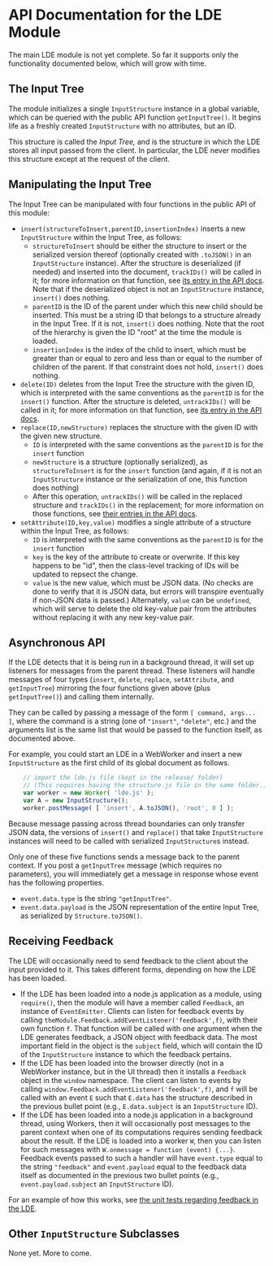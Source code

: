 
# API Documentation for the LDE Module

The main LDE module is not yet complete.  So far it supports only the
functionality documented below, which will grow with time.

## The Input Tree

The module initializes a single `InputStructure` instance in a global
variable, which can be queried with the public API function
`getInputTree()`.  It begins life as a freshly created `InputStructure` with
no attributes, but an ID.

This structure is called the *Input Tree,* and is the structure in which the
LDE stores all input passed from the client.  In particular, the LDE never
modifies this structure except at the request of the client.

## Manipulating the Input Tree

The Input Tree can be manipulated with four functions in the public API of
this module:

 * `insert(structureToInsert,parentID,insertionIndex)` inserts a new
   `InputStructure` within the Input Tree, as follows:
    * `structureToInsert` should be either the structure to insert or the
      serialized version thereof (optionally created with `.toJSON()` in an
      `InputStructure` instance).  After the structure is deserialized (if
      needed) and inserted into the document, `trackIDs()` will be called
      in it; for more information on that function, see [its entry in the
      API docs](api-lde.md#unique-ids).  Note that if the deserialized
      object is not an `InputStructure` instance, `insert()` does nothing.
    * `parentID` is the ID of the parent under which this new child should
      be inserted.  This must be a string ID that belongs to a structure
      already in the Input Tree.  If it is not, `insert()` does nothing.
      Note that the root of the hierarchy is given the ID "root" at the
      time the module is loaded.
    * `insertionIndex` is the index of the child to insert, which must be
      greater than or equal to zero and less than or equal to the number of
      children of the parent.  If that constraint does not hold, `insert()`
      does nothing.
 * `delete(ID)` deletes from the Input Tree the structure with the given
   ID, which is interpreted with the same conventions as the `parentID` is
   for the `insert()` function.  After the structure is deleted,
   `untrackIDs()` will be called in it; for more information on that
   function, see [its entry in the API docs](api-lde.md#unique-ids).
 * `replace(ID,newStructure)` replaces the structure with the given ID with
   the given new structure.
    * `ID` is interpreted with the same conventions as the `parentID` is for
      the `insert` function
    * `newStructure` is a structure (optionally serialized), as
      `structureToInsert` is for the `insert` function (and again, if it is
      not an `InputStructure` instance or the serialization of one, this
      function does nothing)
    * After this operation, `untrackIDs()` will be called in the replaced
      structure and `trackIDs()` in the replacement; for more information
      on those functions, see
      [their entries in the API docs](api-lde.md#unique-ids).
 * `setAttribute(ID,key,value)` modifies a single attribute of a structure
   within the Input Tree, as follows:
    * `ID` is interpreted with the same conventions as the `parentID` is for
      the `insert` function
    * `key` is the key of the attribute to create or overwrite.  If this
      key happens to be "id", then the class-level tracking of IDs will be
      updated to repsect the change.
    * `value` is the new value, which must be JSON data.  (No checks are
      done to verify that it is JSON data, but errors will transpire
      eventually if non-JSON data is passed.)  Alternately, `value` can be
      `undefined`, which will serve to delete the old key-value pair from
      the attributes without replacing it with any new key-value pair.

## Asynchronous API

If the LDE detects that it is being run in a background thread, it will set
up listeners for messages from the parent thread.  These listeners will
handle messages of four types (`insert`, `delete`, `replace`,
`setAttribute`, and `getInputTree`) mirroring the four functions given
above (plus `getInputTree()`) and calling them internally.

They can be called by passing a message of the form `[ command, args... ]`,
where the command is a string (one of `"insert"`, `"delete"`, etc.) and the
arguments list is the same list that would be passed to the function itself,
as documented above.

For example, you could start an LDE in a WebWorker and insert a new
`InputStructure` as the first child of its global document as follows.

```js
    // import the lde.js file (kept in the release/ folder)
    // (This requires having the structure.js file in the same folder.)
    var worker = new Worker( 'lde.js' );
    var A = new InputStructure();
    worker.postMessage( [ 'insert', A.toJSON(), 'root', 0 ] );
```

Because message passing across thread boundaries can only transfer JSON
data, the versions of `insert()` and `replace()` that take `InputStructure`
instances will need to be called with serialized `InputStructure`s instead.

Only one of these five functions sends a message back to the parent context.
If you post a `getInputTree` message (which requires no parameters), you
will immediately get a message in response whose event has the following
properties.

 * `event.data.type` is the string `"getInputTree"`.
 * `event.data.payload` is the JSON representation of the entire Input Tree,
   as serialized by `Structure.toJSON()`.

## Receiving Feedback

The LDE will occasionally need to send feedback to the client about the
input provided to it.  This takes different forms, depending on how the LDE
has been loaded.

 * If the LDE has been loaded into a node.js application as a module, using
   `require()`, then the module will have a member called `Feedback`, an
   instance of `EventEmitter`.  Clients can listen for feedback events by
   calling `theModule.Feedback.addEventListener('feedback',f)`, with their
   own function `f`.  That function will be called with one argument when
   the LDE generates feedback, a JSON object with feedback data.  The most
   important field in the object is the `subject` field, which will contain
   the ID of the `InputStructure` instance to which the feedback pertains.
 * If the LDE has been loaded into the browser directly (not in a WebWorker
   instance, but in the UI thread) then it installs a `Feedback` object in
   the `window` namespace.  The client can listen to events by calling
   `window.Feedback.addEventListener('feedback',f)`, and `f` will be called
   with an event `E` such that `E.data` has the structure described in the
   previous bullet point (e.g., `E.data.subject` is an `InputStructure` ID).
 * If the LDE has been loaded into a node.js application in a background
   thread, using Workers, then it will occasionally post messages to the
   parent context when one of its computations requires sending feedback
   about the result.  If the LDE is loaded into a worker `W`, then you can
   listen for such messages with `W.onmessage = function (event) {...}`.
   Feedback events passed to such a handler will have `event.type` equal to
   the string `"feedback"` and `event.payload` equal to the feedback data
   itself as documented in the previous two bullet points (e.g.,
   `event.payload.subject` an `InputStructure` ID).

For an example of how this works, see
[the unit tests regarding feedback in the LDE](https://github.com/lurchmath/lde/blob/master/tests/lde-spec.litcoffee#feedback).

## Other `InputStructure` Subclasses

None yet.  More to come.
